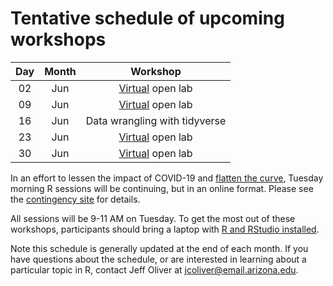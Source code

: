 # Tentative schedule of upcoming workshops

| Day | Month | Workshop                           |
|:---:|:-----:|:----------------------------------:|
| 02  | Jun   | [Virtual](contingency.md) open lab |
| 09  | Jun   | [Virtual](contingency.md) open lab |
| 16  | Jun   | Data wrangling with tidyverse      |
| 23  | Jun   | [Virtual](contingency.md) open lab |
| 30  | Jun   | [Virtual](contingency.md) open lab |

In an effort to lessen the impact of COVID-19 and [flatten the curve](https://www.economist.com/briefing/2020/02/29/covid-19-is-now-in-50-countries-and-things-will-get-worse), Tuesday morning R sessions will be continuing, but in an online format. Please see the [contingency site](contingency.md) for details.

All sessions will be 9-11 AM on Tuesday<!--in the [Data Studio](https://new.library.arizona.edu/visit/spaces/data-studio) of the Main Library-->. To get the most out of these workshops, participants should bring a laptop with [R and RStudio installed](https://jcoliver.github.io/learn-r/000-setup-instructions.html).

Note this schedule is generally updated at the end of each month. If you have questions about the schedule, or are interested in learning about a particular topic in R, contact Jeff Oliver at [jcoliver@email.arizona.edu](mailto:jcoliver@email.arizona.edu?subject=R%20workshop%20inquiry).
